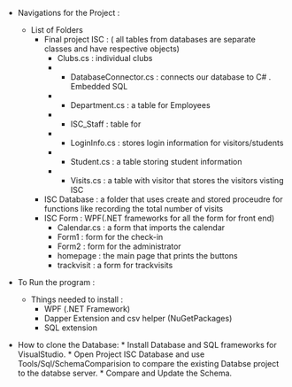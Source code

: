 * Navigations for the Project :
    * List of Folders 
        *  Final project ISC : ( all tables from databases are separate classes and have respective objects)
            *  Clubs.cs : individual clubs 
            * - DatabaseConnector.cs : connects our database to C# . Embedded SQL
            * - Department.cs : a table for Employees
            * - ISC_Staff : table for
            * - LoginInfo.cs : stores login information for visitors/students
            * - Student.cs : a table storing student information
            * - Visits.cs : a table with visitor that stores the visitors visting ISC
        *  ISC Database : a folder that uses create and stored proceudre for functions like recording the total number of visits
        *  ISC Form : WPF(.NET frameworks for all the form for front end)
            *  Calendar.cs : a form that imports the calendar
            *  Form1 : form for the check-in
            *  Form2 : form for the administrator
            *  homepage : the main page that prints the buttons
            *  trackvisit : a form for trackvisits


*  To Run the program :
    * Things needed to install :
        * WPF (.NET Framework)
        * Dapper Extension and csv helper (NuGetPackages)
        * SQL extension

* How to clone the Database:
        *  Install Database and SQL frameworks for VisualStudio.
        *  Open Project ISC Database and use Tools/Sql/SchemaComparision to compare the existing Databse project to the databse server.
        *  Compare and Update the Schema.



      




        
